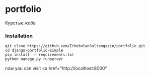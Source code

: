 # portfolio
Курстық жоба

### Installation

```
git clone https://github.com/ErkebulanSultangazin/portfolio.git
cd django-portfolio-simple
pip install -r requirements.txt
python manage.py runserver
```

now you can visit <a href="http://localhost:8000"